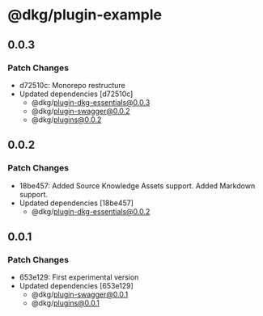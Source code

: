 # @dkg/plugin-example

## 0.0.3

### Patch Changes

- d72510c: Monorepo restructure
- Updated dependencies [d72510c]
  - @dkg/plugin-dkg-essentials@0.0.3
  - @dkg/plugin-swagger@0.0.2
  - @dkg/plugins@0.0.2

## 0.0.2

### Patch Changes

- 18be457: Added Source Knowledge Assets support.
  Added Markdown support.
- Updated dependencies [18be457]
  - @dkg/plugin-dkg-essentials@0.0.2

## 0.0.1

### Patch Changes

- 653e129: First experimental version
- Updated dependencies [653e129]
  - @dkg/plugin-swagger@0.0.1
  - @dkg/plugins@0.0.1
